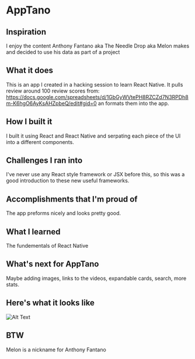 # AppTano

## Inspiration 
I enjoy the content Anthony Fantano aka The Needle Drop aka Melon makes and decided
to use his data as part of a project

## What it does
This is an app I created in a hacking session to learn React Native. It pulls review around 100 review scores from:
https://docs.google.com/spreadsheets/d/1GbGyWVtePH8RZCZd7N3RPDh8m-K6hgO6AyKsAHZpbeQ/edit#gid=0
an formats them into the app.

## How I built it
I built it using React and React Native and serpating each piece of the UI into a different components.

## Challenges I ran into
I've never use any React style framework or JSX before this, so this was a good introduction to these new useful frameworks.

## Accomplishments that I'm proud of
The app preforms nicely and looks pretty good.

## What I learned
The fundementals of React Native
## What's next for AppTano
Maybe adding images, links to the videos, expandable cards, search, more stats.
## Here's what it looks like


![Alt Text](https://media.giphy.com/media/l4Ep9JHajjNTJ4cWQ/giphy.gif)

## BTW
Melon is a nickname for Anthony Fantano
